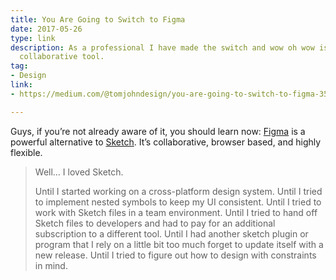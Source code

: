 ```yaml
---
title: You Are Going to Switch to Figma
date: 2017-05-26
type: link
description: As a professional I have made the switch and wow oh wow is it an amazing
  collaborative tool.
tag:
- Design
link:
- https://medium.com/@tomjohndesign/you-are-going-to-switch-to-figma-351dc05c9a33

---
```

Guys, if you’re not already aware of it, you should learn now: [Figma](https://www.figma.com/) is a powerful alternative to [Sketch](https://www.sketchapp.com/). It’s collaborative, browser based, and highly flexible.

> Well… I loved Sketch.
> 
> Until I started working on a cross-platform design system. Until I tried to implement nested symbols to keep my UI consistent. Until I tried to work with Sketch files in a team environment. Until I tried to hand off Sketch files to developers and had to pay for an additional subscription to a different tool. Until I had another sketch plugin or program that I rely on a little bit too much forget to update itself with a new release. Until I tried to figure out how to design with constraints in mind.